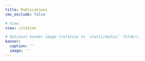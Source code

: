 ```yaml
---
title: Publications
cms_exclude: false

# View.
view: citation

# Optional header image (relative to `static/media/` folder).
banner:
  caption: ''
  image: ''
---
```


